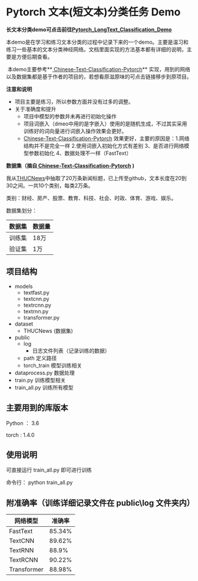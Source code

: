 # Pytorch 文本(短文本)分类任务 Demo



**长文本分类demo可点击前往[Pytorch_LongText_Classification_Demo](https://github.com/CLOVEXCWZ/Pytorch_LongText_Classification_Demo)**



​	本demo是在学习和练习文本分类的过程中记录下来的一个demo。主要是温习和练习一些基本的文本分类神经网络。文档里面实现的方法基本都有详细的说明，主要是方便后期查看。

​	本demo主要参考**[ Chinese-Text-Classification-Pytorch](https://github.com/649453932/Chinese-Text-Classification-Pytorch)** 实现，用到的网络以及数据集都是基于作者的项目的，若想看原滋原味的可点击链接移步到原项目。

**注意和说明**

- 项目主要是练习，所以参数方面并没有过多的调整。
- 关于准确度和提升
  - 项目中模型的参数并未再进行初始化操作
  - 项目词嵌入（dmeo中用的是字嵌入）使用的是随机生成，不过其实采用训练好的词向量进行词嵌入操作效果会更好。
  - [ Chinese-Text-Classification-Pytorch](https://github.com/649453932/Chinese-Text-Classification-Pytorch) 效果更好，主要的原因是：1.网络结构并不是完全一样 2.使用词嵌入初始化方式有差别  3、是否进行网络模型参数初始化 4、数据处理不一样（FastText）

**数据集（摘自[ Chinese-Text-Classification-Pytorch](https://github.com/649453932/Chinese-Text-Classification-Pytorch) )**

我从[THUCNews](http://thuctc.thunlp.org/)中抽取了20万条新闻标题，已上传至github，文本长度在20到30之间。一共10个类别，每类2万条。

类别：财经、房产、股票、教育、科技、社会、时政、体育、游戏、娱乐。

数据集划分：

| 数据集 | 数据量 |
| ------ | ------ |
| 训练集 | 18万   |
| 验证集 | 1万    |



## **项目结构**

- models
  - textfast.py
  - textcnn.py
  - textrcnn.py
  - textrnn.py
  - transformer.py 
- dataset
  - THUCNews  (数据集)
- public
  - log
    - 日志文件列表（记录训练的数据）
  - path  定义路径 
  - torch_train  模型训练相关
- dataprocess.py  数据处理
- train.py 训练模型相关
- train_all.py  训练所有模型



## 主要用到的库版本

Python ： 3.6

torch :  1.4.0



## 使用说明

可直接运行 train_all.py 即可进行训练

命令行： python  train_all.py 

## 附准确率（训练详细记录文件在 public\log 文件夹内）

| 网络模型    | 准确率 |
| ----------- | ------ |
| FastText    | 85.34% |
| TextCNN     | 89.62% |
| TextRNN     | 88.9%  |
| TextRCNN    | 90.22% |
| Transformer | 88.98% |



